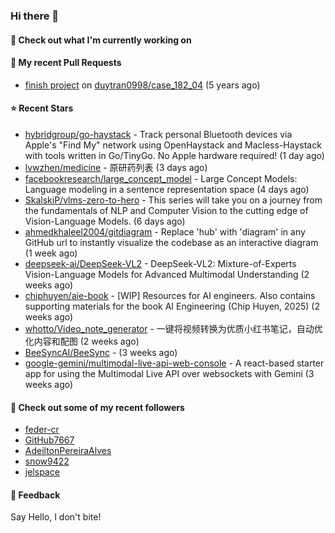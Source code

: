 ### Hi there 👋

#### 👷 Check out what I'm currently working on

#### 🔨 My recent Pull Requests

- [finish project](https://github.com/duytran0998/case_182_04/pull/1) on [duytran0998/case_182_04](https://github.com/duytran0998/case_182_04) (5 years ago)

#### ⭐ Recent Stars

- [hybridgroup/go-haystack](https://github.com/hybridgroup/go-haystack) - Track personal Bluetooth devices via Apple&#39;s &#34;Find My&#34; network using OpenHaystack and Macless-Haystack with tools written in Go/TinyGo. No Apple hardware required! (1 day ago)
- [lvwzhen/medicine](https://github.com/lvwzhen/medicine) - 原研药列表 (3 days ago)
- [facebookresearch/large_concept_model](https://github.com/facebookresearch/large_concept_model) - Large Concept Models: Language modeling in a sentence representation space (4 days ago)
- [SkalskiP/vlms-zero-to-hero](https://github.com/SkalskiP/vlms-zero-to-hero) - This series will take you on a journey from the fundamentals of NLP and Computer Vision to the cutting edge of Vision-Language Models. (6 days ago)
- [ahmedkhaleel2004/gitdiagram](https://github.com/ahmedkhaleel2004/gitdiagram) - Replace &#39;hub&#39; with &#39;diagram&#39; in any GitHub url to instantly visualize the codebase as an interactive diagram (1 week ago)
- [deepseek-ai/DeepSeek-VL2](https://github.com/deepseek-ai/DeepSeek-VL2) - DeepSeek-VL2: Mixture-of-Experts Vision-Language Models for Advanced Multimodal Understanding (2 weeks ago)
- [chiphuyen/aie-book](https://github.com/chiphuyen/aie-book) - [WIP] Resources for AI engineers. Also contains supporting materials for the book AI Engineering (Chip Huyen, 2025) (2 weeks ago)
- [whotto/Video_note_generator](https://github.com/whotto/Video_note_generator) - 一键将视频转换为优质小红书笔记，自动优化内容和配图 (2 weeks ago)
- [BeeSyncAI/BeeSync](https://github.com/BeeSyncAI/BeeSync) -  (3 weeks ago)
- [google-gemini/multimodal-live-api-web-console](https://github.com/google-gemini/multimodal-live-api-web-console) - A react-based starter app for using the Multimodal Live API over websockets with Gemini (3 weeks ago)

#### 👯 Check out some of my recent followers

- [feder-cr](https://github.com/feder-cr)
- [GitHub7667](https://github.com/GitHub7667)
- [AdeiltonPereiraAlves](https://github.com/AdeiltonPereiraAlves)
- [snow9422](https://github.com/snow9422)
- [jelspace](https://github.com/jelspace)

#### 💬 Feedback

Say Hello, I don't bite!